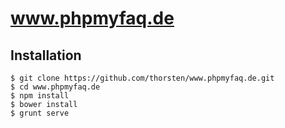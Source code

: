 # www.phpmyfaq.de

## Installation

    $ git clone https://github.com/thorsten/www.phpmyfaq.de.git
    $ cd www.phpmyfaq.de
    $ npm install
    $ bower install
    $ grunt serve
    
    
